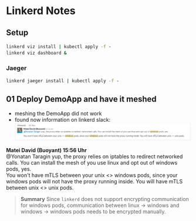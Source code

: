 # Linkerd Notes

## Setup

```cmd
linkerd viz install | kubectl apply -f -
linkerd viz dashboard &
```

### Jaeger

```cmd
linkerd jaeger install | kubectl apply -f -
```

## 01 Deploy DemoApp and have it meshed

* meshing the DemoApp did not work
* found now information on linkerd slack:
   ![no windows pod support in linkerd](.\images\linkerd-slack-no-windows.png)

**Matei David (Buoyant) 15:56 Uhr**\
@Yonatan Taragin yup, the proxy relies on iptables to redirect networked calls. You can install the mesh of you use linux and opt out of windows pods, yes.\
You won't have mTLS between your unix <> windows pods, since your windows pods will not have the proxy running inside. You will have mTLS between unix <> unix pods.

> **Summary**
> Since `linkerd` does not support encrypting communication for windows pods, communication between linux -> windows and windows -> windows pods needs to be encrypted manually.